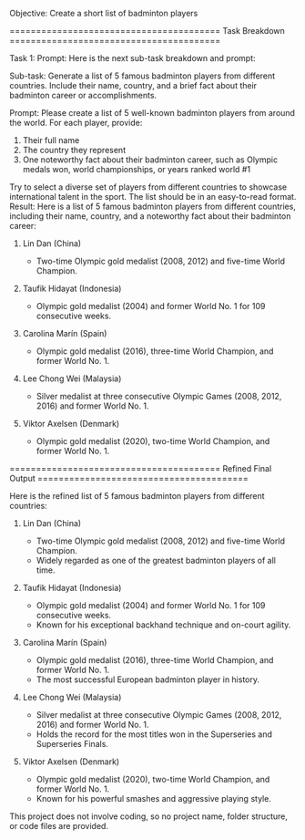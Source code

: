 Objective: Create a short list of badminton players

======================================== Task Breakdown ========================================

Task 1:
Prompt: Here is the next sub-task breakdown and prompt:

Sub-task: Generate a list of 5 famous badminton players from different countries. Include their name, country, and a brief fact about their badminton career or accomplishments.

Prompt: Please create a list of 5 well-known badminton players from around the world. For each player, provide:
1) Their full name 
2) The country they represent
3) One noteworthy fact about their badminton career, such as Olympic medals won, world championships, or years ranked world #1

Try to select a diverse set of players from different countries to showcase international talent in the sport. The list should be in an easy-to-read format.
Result: Here is a list of 5 famous badminton players from different countries, including their name, country, and a noteworthy fact about their badminton career:

1. Lin Dan (China)
   - Two-time Olympic gold medalist (2008, 2012) and five-time World Champion.

2. Taufik Hidayat (Indonesia)
   - Olympic gold medalist (2004) and former World No. 1 for 109 consecutive weeks.

3. Carolina Marín (Spain)
   - Olympic gold medalist (2016), three-time World Champion, and former World No. 1.

4. Lee Chong Wei (Malaysia)
   - Silver medalist at three consecutive Olympic Games (2008, 2012, 2016) and former World No. 1.

5. Viktor Axelsen (Denmark)
   - Olympic gold medalist (2020), two-time World Champion, and former World No. 1.

======================================== Refined Final Output ========================================

Here is the refined list of 5 famous badminton players from different countries:

1. Lin Dan (China)
   - Two-time Olympic gold medalist (2008, 2012) and five-time World Champion.
   - Widely regarded as one of the greatest badminton players of all time.

2. Taufik Hidayat (Indonesia)
   - Olympic gold medalist (2004) and former World No. 1 for 109 consecutive weeks.
   - Known for his exceptional backhand technique and on-court agility.

3. Carolina Marín (Spain)
   - Olympic gold medalist (2016), three-time World Champion, and former World No. 1.
   - The most successful European badminton player in history.

4. Lee Chong Wei (Malaysia)
   - Silver medalist at three consecutive Olympic Games (2008, 2012, 2016) and former World No. 1.
   - Holds the record for the most titles won in the Superseries and Superseries Finals.

5. Viktor Axelsen (Denmark)
   - Olympic gold medalist (2020), two-time World Champion, and former World No. 1.
   - Known for his powerful smashes and aggressive playing style.

This project does not involve coding, so no project name, folder structure, or code files are provided.